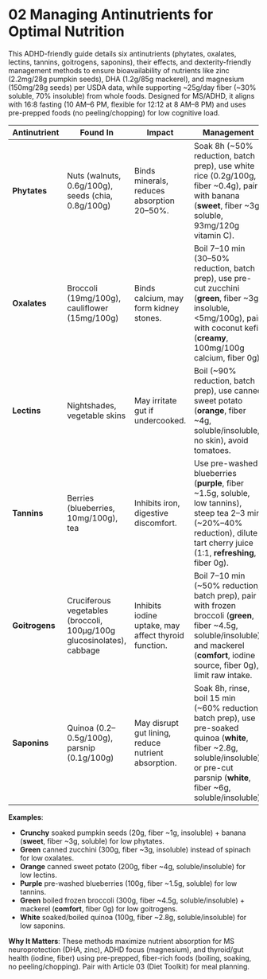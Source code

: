 # 02 Managing Antinutrients for Optimal Nutrition

This ADHD-friendly guide details six antinutrients (phytates, oxalates, lectins, tannins, goitrogens, saponins), their effects, and dexterity-friendly management methods to ensure bioavailability of nutrients like zinc (2.2mg/28g pumpkin seeds), DHA (1.2g/85g mackerel), and magnesium (150mg/28g seeds) per USDA data, while supporting ~25g/day fiber (~30% soluble, 70% insoluble) from whole foods. Designed for MS/ADHD, it aligns with 16:8 fasting (10 AM–6 PM, flexible for 12:12 at 8 AM–8 PM) and uses pre-prepped foods (no peeling/chopping) for low cognitive load.

| **Antinutrient** | **Found In**                     | **Impact**                              | **Management**                                                                 |
|------------------|----------------------------------|-----------------------------------------|-------------------------------------------------------------------------------|
| **Phytates**     | Nuts (walnuts, 0.6g/100g), seeds (chia, 0.8g/100g) | Binds minerals, reduces absorption 20–50%. | Soak 8h (~50% reduction, batch prep), use white rice (0.2g/100g, fiber ~0.4g), pair with banana (**sweet**, fiber ~3g, soluble, 93mg/120g vitamin C). |
| **Oxalates**     | Broccoli (19mg/100g), cauliflower (15mg/100g) | Binds calcium, may form kidney stones. | Boil 7–10 min (30–50% reduction, batch prep), use pre-cut zucchini (**green**, fiber ~3g, insoluble, <5mg/100g), pair with coconut kefir (**creamy**, 100mg/100g calcium, fiber 0g). |
| **Lectins**      | Nightshades, vegetable skins     | May irritate gut if undercooked.        | Boil (~90% reduction, batch prep), use canned sweet potato (**orange**, fiber ~4g, soluble/insoluble, no skin), avoid tomatoes. |
| **Tannins**      | Berries (blueberries, 10mg/100g), tea | Inhibits iron, digestive discomfort.    | Use pre-washed blueberries (**purple**, fiber ~1.5g, soluble, low tannins), steep tea 2–3 min (~20%–40% reduction), dilute tart cherry juice (1:1, **refreshing**, fiber 0g). |
| **Goitrogens**   | Cruciferous vegetables (broccoli, 100µg/100g glucosinolates), cabbage | Inhibits iodine uptake, may affect thyroid function. | Boil 7–10 min (~50% reduction, batch prep), pair with frozen broccoli (**green**, fiber ~4.5g, soluble/insoluble) and mackerel (**comfort**, iodine source, fiber 0g), limit raw intake. |
| **Saponins**     | Quinoa (0.2–0.5g/100g), parsnip (0.1g/100g) | May disrupt gut lining, reduce nutrient absorption. | Soak 8h, rinse, boil 15 min (~60% reduction, batch prep), use pre-soaked quinoa (**white**, fiber ~2.8g, soluble/insoluble) or pre-cut parsnip (**white**, fiber ~6g, soluble/insoluble). |

**Examples**:
- **Crunchy** soaked pumpkin seeds (20g, fiber ~1g, insoluble) + banana (**sweet**, fiber ~3g, soluble) for low phytates.
- **Green** canned zucchini (300g, fiber ~3g, insoluble) instead of spinach for low oxalates.
- **Orange** canned sweet potato (200g, fiber ~4g, soluble/insoluble) for low lectins.
- **Purple** pre-washed blueberries (100g, fiber ~1.5g, soluble) for low tannins.
- **Green** boiled frozen broccoli (300g, fiber ~4.5g, soluble/insoluble) + mackerel (**comfort**, fiber 0g) for low goitrogens.
- **White** soaked/boiled quinoa (100g, fiber ~2.8g, soluble/insoluble) for low saponins.

**Why It Matters**: These methods maximize nutrient absorption for MS neuroprotection (DHA, zinc), ADHD focus (magnesium), and thyroid/gut health (iodine, fiber) using pre-prepped, fiber-rich foods (boiling, soaking, no peeling/chopping). Pair with Article 03 (Diet Toolkit) for meal planning.